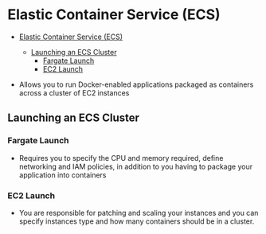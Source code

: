 # Elastic Container Service (ECS)

- [Elastic Container Service (ECS)](#elastic-container-service-ecs)
  - [Launching an ECS Cluster](#launching-an-ecs-cluster)
    - [Fargate Launch](#fargate-launch)
    - [EC2 Launch](#ec2-launch)

- Allows you to run Docker-enabled applications packaged as containers across a cluster of EC2 instances

## Launching an ECS Cluster

### Fargate Launch

- Requires you to specify the CPU and memory required, define networking and IAM policies, in addition to you having to package your application into containers

### EC2 Launch

- You are responsible for patching and scaling your instances and you can specify instances type and how many containers should be in a cluster.

